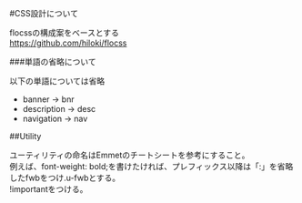 ﻿#CSS設計について

flocssの構成案をベースとする  
https://github.com/hiloki/flocss  

###単語の省略について

以下の単語については省略  
- banner → bnr  
- description → desc  
- navigation → nav  

##Utility

ユーティリティの命名はEmmetのチートシートを参考にすること。  
例えば、font-weight: bold;を書けたければ、プレフィックス以降は「:」を省略したfwbをつけ.u-fwbとする。  
!importantをつける。

